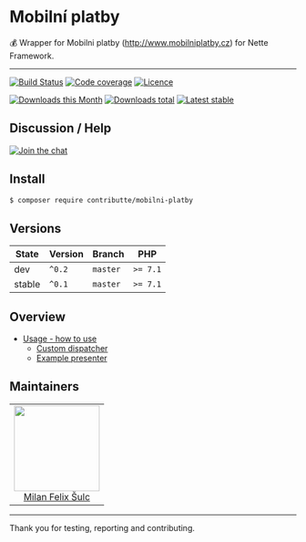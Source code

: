 # Mobilní platby

:moneybag: Wrapper for Mobilni platby (http://www.mobilniplatby.cz) for Nette Framework.

-----

[![Build Status](https://img.shields.io/travis/contributte/mobilni-platby.svg?style=flat-square)](https://travis-ci.org/contributte/mobilni-platby)
[![Code coverage](https://img.shields.io/coveralls/contributte/mobilni-platby.svg?style=flat-square)](https://coveralls.io/r/contributte/mobilni-platby)
[![Licence](https://img.shields.io/packagist/l/contributte/mobilni-platby.svg?style=flat-square)](https://packagist.org/packages/contributte/mobilni-platby)

[![Downloads this Month](https://img.shields.io/packagist/dm/contributte/mobilni-platby.svg?style=flat-square)](https://packagist.org/packages/contributte/mobilni-platby)
[![Downloads total](https://img.shields.io/packagist/dt/contributte/mobilni-platby.svg?style=flat-square)](https://packagist.org/packages/contributte/mobilni-platby)
[![Latest stable](https://img.shields.io/packagist/v/contributte/mobilni-platby.svg?style=flat-square)](https://packagist.org/packages/contributte/mobilni-platby)

## Discussion / Help

[![Join the chat](https://img.shields.io/gitter/room/contributte/contributte.svg?style=flat-square)](http://bit.ly/ctteg)

## Install

```sh
$ composer require contributte/mobilni-platby
```

## Versions

| State       | Version | Branch   | PHP      |
|-------------|---------|----------|----------|
| dev         | `^0.2`  | `master` | `>= 7.1` |
| stable      | `^0.1`  | `master` | `>= 7.1` |

## Overview

- [Usage - how to use](https://github.com/contributte/mobilni-platby/blob/master/.docs/README.md#usage)
  - [Custom dispatcher](https://github.com/contributte/mobilni-platby/blob/master/.docs/README.md#custom-dispatcher)
  - [Example presenter](https://github.com/contributte/mobilni-platby/blob/master/.docs/README.md#example-presenter)

## Maintainers

<table>
  <tbody>
    <tr>
      <td align="center">
        <a href="https://github.com/f3l1x">
            <img width="150" height="150" src="https://avatars2.githubusercontent.com/u/538058?v=3&s=150">
        </a>
        </br>
        <a href="https://github.com/f3l1x">Milan Felix Šulc</a>
      </td>
    </tr>
  </tbody>
</table>

-----

Thank you for testing, reporting and contributing.

